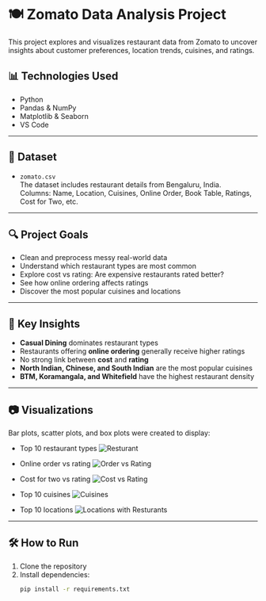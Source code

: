 # 🍽 Zomato Data Analysis Project

This project explores and visualizes restaurant data from Zomato to uncover insights about customer preferences, location trends, cuisines, and ratings.

## 📊 Technologies Used

- Python
- Pandas & NumPy
- Matplotlib & Seaborn
- VS Code

---

## 📁 Dataset

- `zomato.csv`  
  The dataset includes restaurant details from Bengaluru, India.  
  Columns: Name, Location, Cuisines, Online Order, Book Table, Ratings, Cost for Two, etc.

---

## 🔍 Project Goals

- Clean and preprocess messy real-world data
- Understand which restaurant types are most common
- Explore cost vs rating: Are expensive restaurants rated better?
- See how online ordering affects ratings
- Discover the most popular cuisines and locations

---

## 📌 Key Insights

- **Casual Dining** dominates restaurant types
- Restaurants offering **online ordering** generally receive higher ratings
- No strong link between **cost** and **rating**
- **North Indian, Chinese, and South Indian** are the most popular cuisines
- **BTM, Koramangala, and Whitefield** have the highest restaurant density

---

## 📷 Visualizations

Bar plots, scatter plots, and box plots were created to display:

- Top 10 restaurant types
![Resturant](https://github.com/user-attachments/assets/d68b40f3-8e55-4fac-8020-094e02f62974)

- Online order vs rating
![Order vs Rating](https://github.com/user-attachments/assets/5b548bfc-2f90-43d0-87ee-8c06cc309293)

- Cost for two vs rating
![Cost vs Rating](https://github.com/user-attachments/assets/fc7996dc-6592-4ce3-a748-661d8ccef390)

- Top 10 cuisines
![Cuisines](https://github.com/user-attachments/assets/50b5404f-c807-4c77-b608-c91b592e351d)

- Top 10 locations
![Locations with Resturants](https://github.com/user-attachments/assets/67094ce5-2cf1-4aa9-b63f-d7fafabd1220)


---

## 🛠️ How to Run

1. Clone the repository
2. Install dependencies:
   ```bash
   pip install -r requirements.txt
